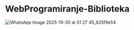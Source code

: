 # WebProgramiranje-Biblioteka
![WhatsApp Image 2025-10-30 at 01 27 45_625f9e54](https://github.com/user-attachments/assets/06dbd444-4546-40a7-b9fd-987080ca22f7)
